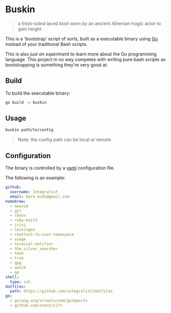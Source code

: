 # Buskin

> a thick-soled laced boot worn by an ancient Athenian tragic actor to gain height

This is a 'bootstrap' script of sorts, built as a executable binary using [Go](https://golang.org/) instead of your traditional Bash scripts.

This is also *just an experiment* to learn more about the Go programming language. This project in no way competes with writing pure bash scripts as bootstrapping is something they're very good at.

## Build

To build the executable binary:

```bash
go build -o buskin
```

## Usage

```bash
buskin path/to/config
```

> Note: the config path can be local or remote

## Configuration

The binary is controlled by a [yaml](http://www.yaml.org/) configuration file.

The following is an example:

```yaml
github:
  username: Integralist
  email: mark.mcdx@gmail.com
homebrew:
  - neovim
  - git
  - rbenv
  - ruby-build
  - irssi
  - leiningen
  - reattach-to-user-namespace
  - siege
  - terminal-notifier
  - the_silver_searcher
  - tmux
  - tree
  - gpg
  - watch
  - go
shell:
  type: zsh
dotfiles:
  path: https://github.com/integralist/dotfiles
go:
  - golang.org/x/tools/cmd/goimports
  - github.com/svent/sift
```

